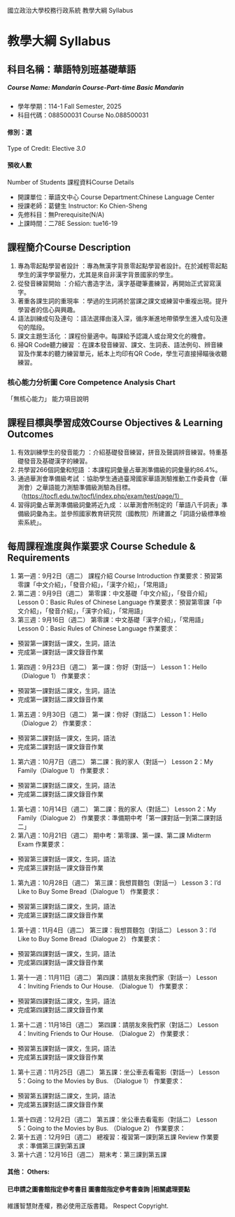 國立政治大學校務行政系統 教學大綱 Syllabus
# 教學大綱 Syllabus
##  科目名稱：華語特別班基礎華語
#####  Course Name: Mandarin Course-Part-time Basic Mandarin
  * 學年學期：114-1 Fall Semester, 2025 
  * 科目代碼：088500031 Course No.088500031
#### 修別：選
Type of Credit: Elective 
_3.0_
#### 預收人數
Number of Students
課程資料Course Details
  * 開課單位：華語文中心 Course Department:Chinese Language Center 
  * 授課老師：葛健生 Instructor: Ko Chien-Sheng 
  * 先修科目：無Prerequisite(N/A)
  * 上課時間：二78E Session: tue16-19
##  課程簡介Course Description
  1. 專為零起點學習者設計 ：專為無漢字背景零起點學習者設計。在於減輕零起點學生的漢字學習壓力，尤其是來自非漢字背景國家的學生。
  2. 從發音練習開始 ：介紹六書造字法，漢字基礎筆畫練習，再開始正式習寫漢字。
  3. 著重各課生詞的重現率 ：學過的生詞將於當課之課文或練習中重複出現。提升學習者的信心與興趣。
  4. 語法訓練成句及連句 ：語法選擇由淺入深，循序漸進地帶領學生進入成句及連句的階段。
  5. 課文主題生活化 ：課程份量適中。每課給予認識人或台灣文化的機會。
  6. 掃QR Code聽力練習 ：在課本發音練習、課文、生詞表、語法例句、辨音練習及作業本的聽力練習單元，紙本上均印有QR Code，學生可直接掃瞄後收聽練習。
###  核心能力分析圖 Core Competence Analysis Chart
「無核心能力」 
能力項目說明
##  課程目標與學習成效Course Objectives & Learning Outcomes 
  1. 有效訓練學生的發音能力 ：介紹基礎發音練習，拼音及聲調辨音練習。特重基礎發音及基礎漢字的練習。
  2. 共學習266個詞彙和短語 ：本課程詞彙量占華測準備級的詞彙量約86.4%。
  3. 通過華測會準備級考試 ：協助學生通過臺灣國家華語測驗推動工作委員會（華測會）之華語能力測驗準備級測驗為目標。（https://tocfl.edu.tw/tocfl/index.php/exam/test/page/1）
  4. 習得詞彙占華測準備級詞彙將近九成 ：以華測會所制定的「華語八千詞表」準備級詞彙為主。並參照國家教育研究院（國教院）所建置之「詞語分級標準檢索系統」。
##  每周課程進度與作業要求 Course Schedule & Requirements
  1. 第一週：9月2日（週二）
課程介紹
Course Introduction
作業要求：預習第零課「中文介紹」，「發音介紹」，「漢字介紹」，「常用語」
  1. 第二週：9月9日（週二）
第零課：中文基礎「中文介紹」，「發音介紹」
Lesson 0：Basic Rules of Chinese Language
作業要求：預習第零課「中文介紹」，「發音介紹」，「漢字介紹」，「常用語」
  1. 第三週：9月16日（週二）
第零課：中文基礎「漢字介紹」，「常用語」
Lesson 0：Basic Rules of Chinese Language
作業要求：
  * 預習第一課對話一課文，生詞，語法
  * 完成第一課對話一課文錄音作業
  1. 第四週：9月23日（週二）
第一課：你好（對話一）
Lesson 1：Hello（Dialogue 1）
作業要求：
  * 預習第一課對話二課文，生詞，語法
  * 完成第一課對話二課文錄音作業
  1. 第五週：9月30日（週二）
第一課：你好（對話二）
Lesson 1：Hello（Dialogue 2）
作業要求：
  * 預習第二課對話一課文，生詞，語法
  * 完成第二課對話一課文錄音作業
  1. 第六週：10月7日（週二）
第二課：我的家人（對話一）
Lesson 2：My Family（Dialogue 1）
作業要求：
  * 預習第二課對話二課文，生詞，語法
  * 完成第二課對話二課文錄音作業
  1. 第七週：10月14日（週二）
第二課：我的家人（對話二）
Lesson 2：My Family（Dialogue 2）
作業要求：準備期中考「第一課對話一到第二課對話二」
  1. 第八週：10月21日（週二）
期中考：第零課、第一課、第二課
Midterm Exam
作業要求：
  * 預習第三課對話一課文，生詞，語法
  * 完成第三課對話一課文錄音作業
  1. 第九週：10月28日（週二）
第三課：我想買麵包（對話一）
Lesson 3：I’d Like to Buy Some Bread（Dialogue 1）
作業要求：
  * 預習第三課對話二課文，生詞，語法
  * 完成第三課對話二課文錄音作業
  1. 第十週：11月4日（週二）
第三課：我想買麵包（對話二）
Lesson 3：I’d Like to Buy Some Bread（Dialogue 2）
作業要求：
  * 預習第四課對話一課文，生詞，語法
  * 完成第四課對話一課文錄音作業
  1. 第十一週：11月11日（週二）
第四課：請朋友來我們家（對話一）
Lesson 4：Inviting Friends to Our House. （Dialogue 1）
作業要求：
  * 預習第四課對話二課文，生詞，語法
  * 完成第四課對話二課文錄音作業
  1. 第十二週：11月18日（週二）
第四課：請朋友來我們家（對話二）
Lesson 4：Inviting Friends to Our House. （Dialogue 2）
作業要求：
  * 預習第五課對話一課文，生詞，語法
  * 完成第五課對話一課文錄音作業
  1. 第十三週：11月25日（週二）
第五課：坐公車去看電影（對話一）
Lesson 5：Going to the Movies by Bus. （Dialogue 1）
作業要求：
  * 預習第五課對話二課文，生詞，語法
  * 完成第五課對話二課文錄音作業
  1. 第十四週：12月2日（週二）
第五課：坐公車去看電影（對話二）
Lesson 5：Going to the Movies by Bus. （Dialogue 2）
作業要求：
  1. 第十五週：12月9日（週二）
總複習：複習第一課到第五課
Review
作業要求：準備第三課到第五課
  1. 第十六週：12月16日（週二）
期末考：第三課到第五課
####  其他： Others:
####  已申請之圖書館指定參考書目  圖書館指定參考書查詢 |相關處理要點
維護智慧財產權，務必使用正版書籍。 Respect Copyright.